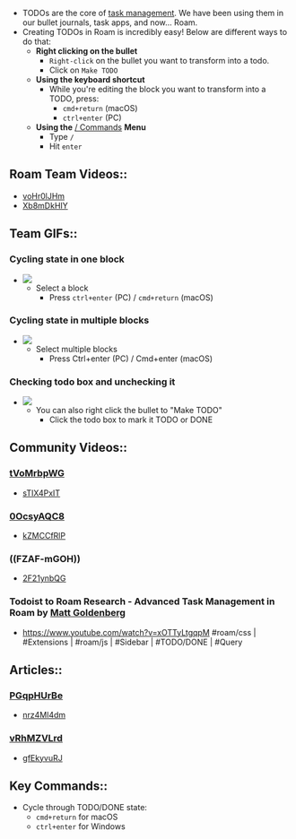 - TODOs are the core of [task management](Task%20Management.md). We have been using them in our bullet journals, task apps, and now... Roam.
- Creating TODOs in Roam is incredibly easy! Below are different ways to do that:
    - **Right clicking on the bullet**
        - `Right-click` on the bullet you want to transform into a todo.
        - Click on `Make TODO`
    - **Using the keyboard shortcut**
        - While you're editing the block you want to transform into a TODO, press:
            - `cmd+return` (macOS)
            - `ctrl+enter` (PC)
    - **Using the** [/ Commands](_%20Commands.md) **Menu**
        - Type `/`
        - Hit `enter`
## Roam Team Videos::
- [voHr0lJHm](Task%20Management.md)
- [Xb8mDkHIY](Task%20Management.md)
## Team GIFs::
### Cycling state in one block
- ![](https://firebasestorage.googleapis.com/v0/b/firescript-577a2.appspot.com/o/imgs%2Fapp%2Fhelp-documentation%2FWXFUMcf7Ou.gif?alt=media&token=dc1f0c12-74c1-4ed9-bd32-41129b0654dc)
    - Select a block
        - Press `ctrl+enter` (PC) / `cmd+return` (macOS)
### Cycling state in multiple blocks
- ![](https://firebasestorage.googleapis.com/v0/b/firescript-577a2.appspot.com/o/imgs%2Fapp%2Fhelp-documentation%2FXsC0dOEla8.gif?alt=media&token=f37b77f4-3186-45a5-95a5-c76a91675812)
    - Select multiple blocks
        - Press Ctrl+enter (PC) / Cmd+enter (macOS)
### Checking todo box and unchecking it
- ![](https://firebasestorage.googleapis.com/v0/b/firescript-577a2.appspot.com/o/imgs%2Fapp%2Fhelp-documentation%2FEPGiV0FA2j.gif?alt=media&token=f07af649-ff07-4a5b-aac5-f68259549564)
    - You can also right click the bullet to "Make TODO"
        - Click the todo box to mark it TODO or DONE
## Community Videos::
### [tVoMrbpWG](Task%20Management.md)
- [sTIX4PxIT](Task%20Management.md)
### [0OcsyAQC8](Task%20Management.md)
- [kZMCCfRlP](Task%20Management.md)
### ((FZAF-mGOH))
- [2F21ynbQG](Task%20Management.md)
### Todoist to Roam Research - Advanced Task Management in Roam by [Matt Goldenberg](Matt%20Goldenberg.md)
- <https://www.youtube.com/watch?v=xOTTyLtgqpM>
#roam/css | #Extensions | #roam/js | #Sidebar | #TODO/DONE | #Query
## Articles::
### [PGqpHUrBe](Task%20Management.md)
- [nrz4Ml4dm](Task%20Management.md)
### [vRhMZVLrd](Task%20Management.md)
- [gfEkyvuRJ](Task%20Management.md)
## Key Commands::
- Cycle through TODO/DONE state:
    - `cmd+return` for macOS
    - `ctrl+enter` for Windows
